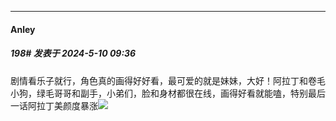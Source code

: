 ﻿
*****

####  Anley  
##### 198#       发表于 2024-5-10 09:36

剧情看乐子就行，角色真的画得好好看，最可爱的就是妹妹，大好！阿拉丁和卷毛小狗，绿毛哥哥和副手，小弟们，脸和身材都很在线，画得好看就能嗑，特别最后一话阿拉丁美颜度暴涨<img src="https://static.saraba1st.com/image/smiley/face2017/072.png" referrerpolicy="no-referrer">

